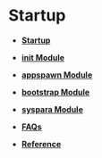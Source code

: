 # Startup<a name="EN-US_TOPIC_0000001157319415"></a>

-   **[Startup](subsys-boot-overview.md)**  

-   **[init Module](subsys-boot-init.md)**  

-   **[appspawn Module](subsys-boot-appspawn.md)**  

-   **[bootstrap Module](subsys-boot-bootstrap.md)**  

-   **[syspara Module](subsys-boot-syspara.md)**  

-   **[FAQs](subsys-boot-faqs.md)**  

-   **[Reference](subsys-boot-ref.md)**  


